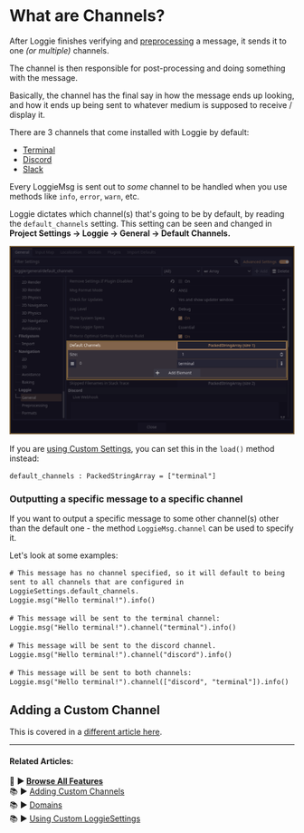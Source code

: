# What are Channels?

After Loggie finishes verifying and [preprocessing](PREPROCESSING.md) a message, it sends it to one *(or multiple)* channels.

The channel is then responsible for post-processing and doing something with the message.

Basically, the channel has the final say in how the message ends up looking, and how it ends up being sent to whatever medium is supposed to receive / display it.

There are 3 channels that come installed with Loggie by default:
* [Terminal](docs/channels/CHANNEL_TERMINAL.md)
* [Discord](docs/channels/CHANNEL_DISCORD.md)
* [Slack](docs/channels/CHANNEL_SLACK.md)

Every LoggieMsg is sent out to *some* channel to be handled when you use methods like `info`, `error`, `warn`, etc.

Loggie dictates which channel(s) that's going to be by default, by reading the `default_channels` setting. This setting can be seen and changed in **Project Settings -> Loggie -> General -> Default Channels.**

![](../../assets/screenshots/default_channels.png)

If you are [using Custom Settings](../customization/CUSTOM_SETTINGS.md), you can set this in the `load()` method instead:

```
default_channels : PackedStringArray = ["terminal"]
```

### Outputting a specific message to a specific channel

If you want to output a specific message to some other channel(s) other than the default one - the method `LoggieMsg.channel` can be used to specify it.

Let's look at some examples:

```gdscript
# This message has no channel specified, so it will default to being sent to all channels that are configured in LoggieSettings.default_channels.
Loggie.msg("Hello terminal!").info()

# This message will be sent to the terminal channel:
Loggie.msg("Hello terminal!").channel("terminal").info()

# This message will be sent to the discord channel.
Loggie.msg("Hello terminal!").channel("discord").info()

# This message will be sent to both channels:
Loggie.msg("Hello terminal!").channel(["discord", "terminal"]).info()
```

## Adding a Custom Channel

This is covered in a [different article here](../customization/ADDING_CUSTOM_CHANNELS.md).

---
#### Related Articles:
👀 **► [Browse All Features](../ALL_FEATURES.md)**  
📚 ► [Adding Custom Channels](../customization/ADDING_CUSTOM_CHANNELS.md)  
📚 ► [Domains](DOMAINS.md)  
📚 ► [Using Custom LoggieSettings](../customization/CUSTOM_SETTINGS.md)  

